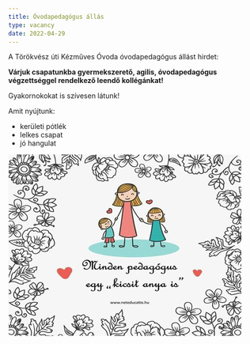 ```yaml
---
title: Óvodapedagógus állás
type: vacancy
date: 2022-04-29
---
```

A Törökvész úti Kézműves Óvoda óvodapedagógus állást hirdet:

**Várjuk csapatunkba gyermekszerető, agilis, óvodapedagógus végzettséggel rendelkező leendő kollégánkat!**

Gyakornokokat is szívesen látunk!

Amit nyújtunk:

* kerületi pótlék
* lelkes csapat
* jó hangulat

![](/assets/images/allashirdetes-20220429.jpg)